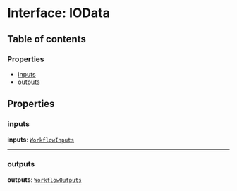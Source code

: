 # Interface: IOData

## Table of contents

### Properties

* [inputs](/auto-docs/interface/interfaces/IOData.md#inputs)
* [outputs](/auto-docs/interface/interfaces/IOData.md#outputs)

## Properties

### inputs

**inputs**: [`WorkflowInputs`](/auto-docs/interface/types/WorkflowInputs.md)

***

### outputs

**outputs**: [`WorkflowOutputs`](/auto-docs/interface/types/WorkflowOutputs.md)
